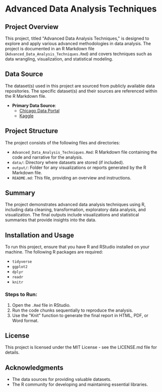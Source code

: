 # Advanced Data Analysis Techniques

## Project Overview
This project, titled "Advanced Data Analysis Techniques," is designed to explore and apply various advanced methodologies in data analysis. The project is documented in an R Markdown file (`Advanced_Data_Analysis_Techniques.Rmd`) and covers techniques such as data wrangling, visualization, and statistical modeling.

## Data Source
The dataset(s) used in this project are sourced from publicly available data repositories. The specific dataset(s) and their sources are referenced within the R Markdown file.

- **Primary Data Source**: 
  - [Chicago Data Portal](https://data.cityofchicago.org/)
  - [Kaggle](https://www.kaggle.com/)

## Project Structure
The project consists of the following files and directories:

- `Advanced_Data_Analysis_Techniques.Rmd`: R Markdown file containing the code and narrative for the analysis.
- `data/`: Directory where datasets are stored (if included).
- `output/`: Folder for any visualizations or reports generated by the R Markdown file.
- `README.md`: This file, providing an overview and instructions.

## Summary
The project demonstrates advanced data analysis techniques using R, including data cleaning, transformation, exploratory data analysis, and visualization. The final outputs include visualizations and statistical summaries that provide insights into the data.

## Installation and Usage
To run this project, ensure that you have R and RStudio installed on your machine. The following R packages are required:

- `tidyverse`
- `ggplot2`
- `dplyr`
- `readr`
- `knitr`

### Steps to Run:
1. Open the `.Rmd` file in RStudio.
2. Run the code chunks sequentially to reproduce the analysis.
3. Use the "Knit" function to generate the final report in HTML, PDF, or Word format.

## License
This project is licensed under the MIT License - see the LICENSE.md file for details.

## Acknowledgments
- The data sources for providing valuable datasets.
- The R community for developing and maintaining essential libraries.

